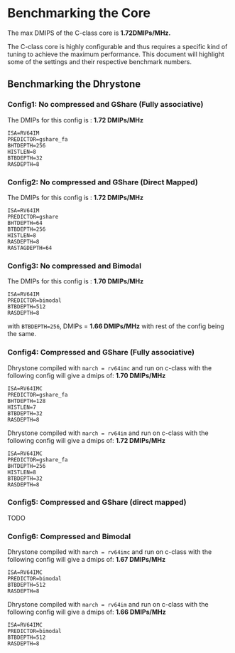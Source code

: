 # Benchmarking the Core

The max DMIPS of the C-class core is **1.72DMIPs/MHz.**

The C-class core is highly configurable and thus requires a specific kind of tuning to achieve the maximum performance. This document will highlight some of the settings and their respective benchmark numbers.

## Benchmarking the Dhrystone

### Config1: No compressed and GShare (Fully associative)
The DMIPs for this config is : **1.72 DMIPs/MHz**

```
ISA=RV64IM
PREDICTOR=gshare_fa
BHTDEPTH=256
HISTLEN=8
BTBDEPTH=32
RASDEPTH=8
```

### Config2: No compressed and GShare (Direct Mapped)
The DMIPs for this config is : **1.72 DMIPs/MHz**

```
ISA=RV64IM
PREDICTOR=gshare
BHTDEPTH=64
BTBDEPTH=256
HISTLEN=8
RASDEPTH=8 
RASTAGDEPTH=64
```

### Config3: No compressed and Bimodal 
The DMIPs for this config is : **1.70 DMIPs/MHz**

```
ISA=RV64IM
PREDICTOR=bimodal
BTBDEPTH=512
RASDEPTH=8
```
with ```BTBDEPTH=256```, DMIPs = **1.66 DMIPs/MHz** with rest of the config being the same.


### Config4: Compressed and GShare (Fully associative)
Dhrystone compiled with `march = rv64imc` and run on c-class with the following config will give a dmips of: **1.70 DMIPs/MHz**

```
ISA=RV64IMC
PREDICTOR=gshare_fa
BHTDEPTH=128
HISTLEN=7
BTBDEPTH=32
RASDEPTH=8
```

Dhrystone compiled with `march = rv64im` and run on c-class with the following config will give a dmips of: **1.72 DMIPs/MHz**

```
ISA=RV64IMC
PREDICTOR=gshare_fa
BHTDEPTH=256
HISTLEN=8
BTBDEPTH=32
RASDEPTH=8
```

### Config5: Compressed and GShare (direct mapped)
TODO

### Config6: Compressed and Bimodal
Dhrystone compiled with `march = rv64imc` and run on c-class with the following config will give a dmips of: **1.67 DMIPs/MHz**

```
ISA=RV64IMC
PREDICTOR=bimodal
BTBDEPTH=512
RASDEPTH=8
```

Dhrystone compiled with `march = rv64im` and run on c-class with the following config will give a dmips of: **1.66 DMIPs/MHz**

```
ISA=RV64IMC
PREDICTOR=bimodal
BTBDEPTH=512
RASDEPTH=8
```